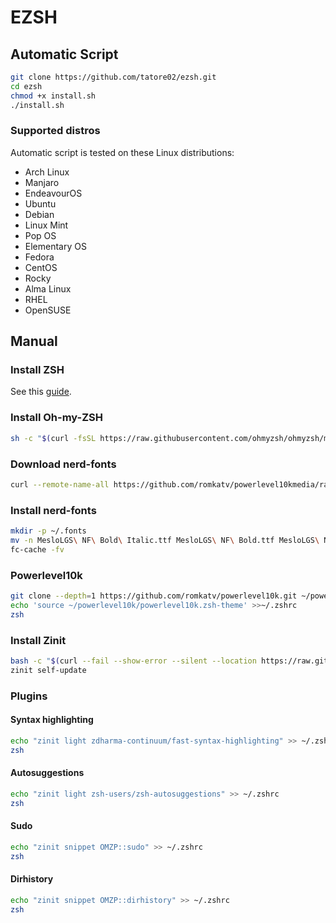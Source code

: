 # EZSH

## Automatic Script
```bash
git clone https://github.com/tatore02/ezsh.git
cd ezsh
chmod +x install.sh
./install.sh
```

### Supported distros
Automatic script is tested on these Linux distributions:
- Arch Linux
- Manjaro
- EndeavourOS
- Ubuntu
- Debian
- Linux Mint
- Pop OS
- Elementary OS
- Fedora
- CentOS
- Rocky
- Alma Linux
- RHEL
- OpenSUSE

## Manual
### Install ZSH
See this [guide](https://github.com/ohmyzsh/ohmyzsh/wiki/Installing-ZSH).
### Install Oh-my-ZSH
```bash
sh -c "$(curl -fsSL https://raw.githubusercontent.com/ohmyzsh/ohmyzsh/master/tools/install.sh)"
```
### Download nerd-fonts
```bash
curl --remote-name-all https://github.com/romkatv/powerlevel10kmedia/raw/master/{MesloLGS%20NF%20Regular.ttf,MesloLGS%20NF%20Bold.ttf,MesloLGS%20NF%20Italic.ttf,MesloLGS%20NF%20Bold%20Italic.ttf}
```
### Install nerd-fonts
```bash
mkdir -p ~/.fonts
mv -n MesloLGS\ NF\ Bold\ Italic.ttf MesloLGS\ NF\ Bold.ttf MesloLGS\ NF\ Italic.ttf MesloLGS\ NF\ Regular.ttf ~/.fonts
fc-cache -fv
```
### Powerlevel10k
```bash
git clone --depth=1 https://github.com/romkatv/powerlevel10k.git ~/powerlevel10k
echo 'source ~/powerlevel10k/powerlevel10k.zsh-theme' >>~/.zshrc
zsh
```

### Install Zinit
```bash
bash -c "$(curl --fail --show-error --silent --location https://raw.githubusercontent.com/zdharma-continuum/zinit/HEAD/scripts/install.sh)"
zinit self-update
```
### Plugins
#### Syntax highlighting
```bash
echo "zinit light zdharma-continuum/fast-syntax-highlighting" >> ~/.zshrc
zsh
```
#### Autosuggestions
```bash
echo "zinit light zsh-users/zsh-autosuggestions" >> ~/.zshrc
zsh
```
#### Sudo
```bash
echo "zinit snippet OMZP::sudo" >> ~/.zshrc
zsh
```
#### Dirhistory
```bash
echo "zinit snippet OMZP::dirhistory" >> ~/.zshrc
zsh
```

